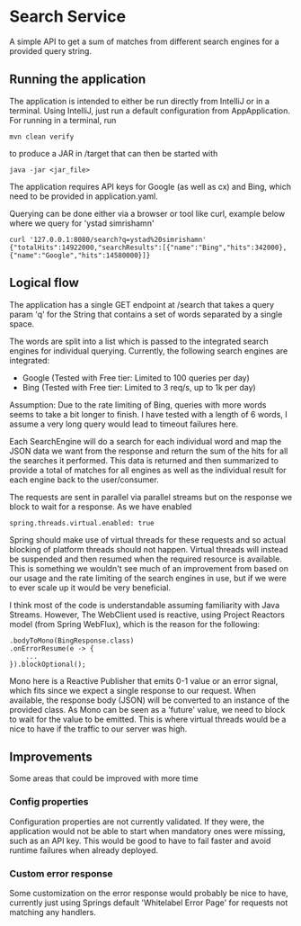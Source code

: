 # Search Service

A simple API to get a sum of matches from different search engines for a provided query string.

## Running the application

The application is intended to either be run directly from IntelliJ or in a terminal.
Using IntelliJ, just run a default configuration from AppApplication.
For running in a terminal, run

    mvn clean verify 

to produce a JAR in /target that can then be started with 

    java -jar <jar_file>

The application requires API keys for Google (as well as cx) and Bing, which need to be provided in application.yaml.

Querying can be done either via a browser or tool like curl, example below where we query for 'ystad simrishamn'

    curl '127.0.0.1:8080/search?q=ystad%20simrishamn'
    {"totalHits":14922000,"searchResults":[{"name":"Bing","hits":342000},{"name":"Google","hits":14580000}]}

## Logical flow

The application has a single GET endpoint at /search that takes a query
param 'q' for the String that contains a set of words separated by a single space.

The words are split into a list which is passed to the integrated
search engines for individual querying. Currently, the following search engines are integrated:
 - Google (Tested with Free tier: Limited to 100 queries per day)
 - Bing (Tested with Free tier: Limited to 3 req/s, up to 1k per day)

Assumption: Due to the rate limiting of Bing, queries with more words seems to take a bit longer to finish.
I have tested with a length of 6 words, I assume a very long query would lead to timeout failures here.

Each SearchEngine will do a search for each individual word and map the JSON data we want from the response and return 
the sum of the hits for all the searches it performed. This data is returned and then summarized to provide a total of matches
for all engines as well as the individual result for each engine back to the user/consumer.

The requests are sent in parallel via parallel streams but on the response we block to wait for a response.
As we have enabled 

    spring.threads.virtual.enabled: true

Spring should make use of virtual threads for these requests and so actual blocking of platform threads should not happen.
Virtual threads will instead be suspended and then resumed when the required resource is available. 
This is something we wouldn't see much of an improvement from based on our usage and the rate limiting of the search
engines in use, but if we were to ever scale up it would be very beneficial.

I think most of the code is understandable assuming familiarity with Java Streams. However, The WebClient used
is reactive, using Project Reactors model (from Spring WebFlux), which is the reason for the following:

    .bodyToMono(BingResponse.class)
    .onErrorResume(e -> {
        ...
    }).blockOptional();

Mono here is a Reactive Publisher that emits 0-1 value or an error signal, which fits since we expect a single 
response to our request. When available, the response body (JSON) will be converted to an instance of the provided class.
As Mono can be seen as a 'future' value, we need to block to wait for the value to be emitted. 
This is where virtual threads would be a nice to have if the traffic to our server was high.

## Improvements

Some areas that could be improved with more time

### Config properties
Configuration properties are not currently validated. If they were, the application
would not be able to start when mandatory ones were missing, such as an API key. 
This would be good to have to fail faster and avoid runtime failures when already deployed.

### Custom error response
Some customization on the error response would probably be nice to have, currently just using
Springs default 'Whitelabel Error Page' for requests not matching any handlers.